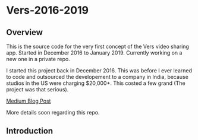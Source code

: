 # Vers-2016-2019

## Overview
This is the source code for the very first concept of the Vers video sharing app. Started in December 2016 to January 2019.
Currently working on a new one in a private repo.

I started this project back in December 2016. This was before I ever learned to code and outsourced the developement to a company in India, because studios in the US were charging $20,000+. This costed a few grand (The project was that serious).

[Medium Blog Post](https://medium.com/vers-one/how-vers-works-how-to-use-it-10817f7bdccf)

More details soon regarding this repo.

## Introduction

